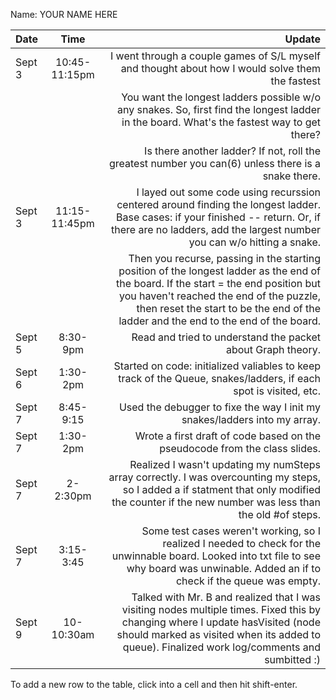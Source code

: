 Name: YOUR NAME HERE

| Date   |     Time      |                                                                                                                                                                                                                                                                 Update |
|:-------|:-------------:|-----------------------------------------------------------------------------------------------------------------------------------------------------------------------------------------------------------------------------------------------------------------------:|
| Sept 3 | 10:45-11:15pm |                                                                                                                                                                       I went through a couple games of S/L myself and thought about how I would solve them the fastest |
|        |               |                                                                                                                             You want the longest ladders possible w/o any snakes. So, first find the longest ladder in the board. What's the fastest way to get there? |
|        |               |                                                                                                                                                                    Is there another ladder? If not, roll the greatest number you can(6) unless there is a snake there. |
| Sept 3 | 11:15-11:45pm |                                                            I layed out some code using recurssion centered around finding the longest ladder. Base cases: if your finished -- return. Or, if there are no ladders, add the largest number you can w/o hitting a snake. | 
|        |               | Then you recurse, passing in the starting position of the longest ladder as the end of the board. If the start = the end position but you haven't reached the end of the puzzle, then reset the start to be the end of the ladder and the end to the end of the board. |
| Sept 5 |   8:30-9pm    |                                                                                                                                                                                                            Read and tried to understand the packet about Graph theory. |
| Sept 6 |   1:30-2pm    |                                                                                                                                                       Started on code: initialized valiables to keep track of the Queue, snakes/ladders, if each spot is visited, etc. |
| Sept 7 |   8:45-9:15   |                                                                                                                                                                                              Used the debugger to fixe the way I init my snakes/ladders into my array. |
| Sept 7 |   1:30-2pm    |                                                                                                                                                                                             Wrote a first draft of code based on the pseudocode from the class slides. |
| Sept 7 |   2-2:30pm    |                                                                        Realized I wasn't updating my numSteps array correctly. I was overcounting my steps, so I added a if statment that only modified the counter if the new number was less than the old #of steps. |
| Sept 7 |   3:15-3:45   |                                                                           Some test cases weren't working, so I realized I needed to check for the unwinnable board. Looked into txt file to see why board was unwinable. Added an if to check if the queue was empty. |
| Sept 9 |  10-10:30am   |                                        Talked with Mr. B and realized that I was visiting nodes multiple times. Fixed this by changing where I update hasVisited (node should marked as visited when its added to queue). Finalized work log/comments and sumbitted :) |


To add a new row to the table, click into a cell and then hit shift-enter.